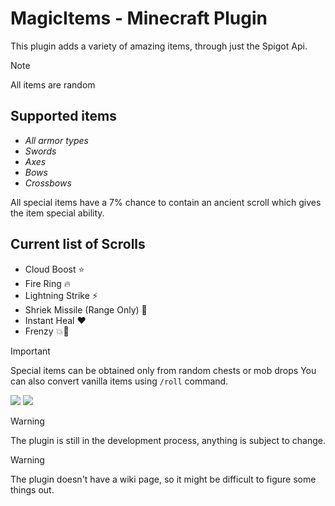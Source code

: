 # MagicItems - Minecraft Plugin
This plugin adds a variety of amazing items, through just the Spigot Api.

> [!NOTE]
> All items are random

## Supported items
  - *All armor types*
  - *Swords*
  - *Axes*
  - *Bows*
  - *Crossbows*

All special items have a 7% chance to contain an ancient scroll which gives the item special ability.

## Current list of Scrolls
  - Cloud Boost ⭐
  - Fire Ring 🔥
  - Lightning Strike ⚡
  - Shriek Missile (Range Only) 🏹
  - Instant Heal ❤️
  - Frenzy 💥💫

> [!IMPORTANT]
> Special items can be obtained only from random chests or mob drops
> You can also convert vanilla items using
> ```/roll``` command.

![](https://imgur.com/xxUXXpT.png)
![](https://imgur.com/wCEazN1.png)

> [!WARNING]
> The plugin is still in the development process, anything is subject to change.

> [!WARNING]
> The plugin doesn't have a wiki page, so it might be difficult to figure some things out.
